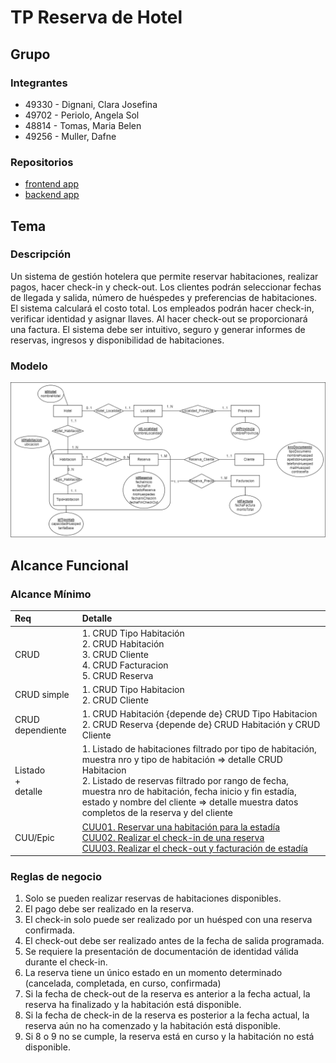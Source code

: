 # TP Reserva de Hotel

## Grupo
### Integrantes
* 49330 - Dignani, Clara Josefina
* 49702 - Periolo, Angela Sol
* 48814 - Tomas, Maria Belen
* 49256 - Muller, Dafne

### Repositorios
* [frontend app](http://hyperlinkToGihubOrGitlab)
* [backend app](http://hyperlinkToGihubOrGitlab)


## Tema
### Descripción
Un sistema de gestión hotelera que permite reservar habitaciones, realizar pagos, hacer check-in y check-out. Los clientes podrán seleccionar fechas de llegada y salida, número de huéspedes y preferencias de habitaciones. El sistema calculará el costo total. Los empleados podrán hacer check-in, verificar identidad y asignar llaves. Al hacer check-out  se proporcionará una factura. El sistema debe ser intuitivo, seguro y generar informes de reservas, ingresos y disponibilidad de habitaciones. 


### Modelo
![imagen del modelo](https://github.com/BeluTomas/TPReservadeHotel/blob/0c96812e3d4866297dab3df2cbeca8ff66befcc2/ER.drawio.png)

## Alcance Funcional 

### Alcance Mínimo

|Req|Detalle|
|:-|:-|
|CRUD |1. CRUD Tipo Habitación<br>2. CRUD Habitación<br>3. CRUD Cliente<br>4. CRUD Facturacion<br>5. CRUD Reserva|
|CRUD simple|1. CRUD Tipo Habitacion<br> 2. CRUD Cliente|
|CRUD dependiente|1. CRUD Habitación {depende de} CRUD Tipo Habitacion<br>2. CRUD Reserva {depende de} CRUD Habitación y CRUD Cliente|
|Listado<br>+<br>detalle| 1. Listado de habitaciones filtrado por tipo de habitación, muestra nro y tipo de habitación => detalle CRUD Habitacion<br> 2. Listado de reservas filtrado por rango de fecha, muestra nro de habitación, fecha inicio y fin estadía, estado y nombre del cliente => detalle muestra datos completos de la reserva y del cliente|
|CUU/Epic|[CUU01. Reservar una habitación para la estadía](https://github.com/angelaperiolo/CUU01/blob/adffcdb7aade3f0c74fdc58516d306b6d9a3d308/README.md)<br>[CUU02. Realizar el check-in de una reserva](https://github.com/angelaperiolo/CUU02/blob/06bcf107fdb7f5e2fc1e23d1b5ba1373b395ad18/README.md)<br>[CUU03. Realizar el check-out y facturación de estadía](https://github.com/angelaperiolo/CUU03/blob/2e6b3b5206b55a7a11d3509415bb3e044a3de395/README.md)|

### Reglas de negocio
1. Solo se pueden realizar reservas de habitaciones disponibles.
2. El pago debe ser realizado en la reserva. 
3. El check-in solo puede ser realizado por un huésped con una reserva confirmada.
4. El check-out debe ser realizado antes de la fecha de salida programada.
5. Se requiere la presentación de documentación de identidad válida durante el check-in.
6. La reserva tiene un único estado en un momento determinado (cancelada, completada, en curso, confirmada)
7. Si la fecha de check-out de la reserva es anterior a la fecha actual, la reserva ha finalizado y la habitación está disponible.
8. Si la fecha de check-in de la reserva es posterior a la fecha actual, la reserva aún no ha comenzado y la habitación está disponible.
9. Si 8 o 9 no se cumple, la reserva está en curso y la habitación no está disponible.
